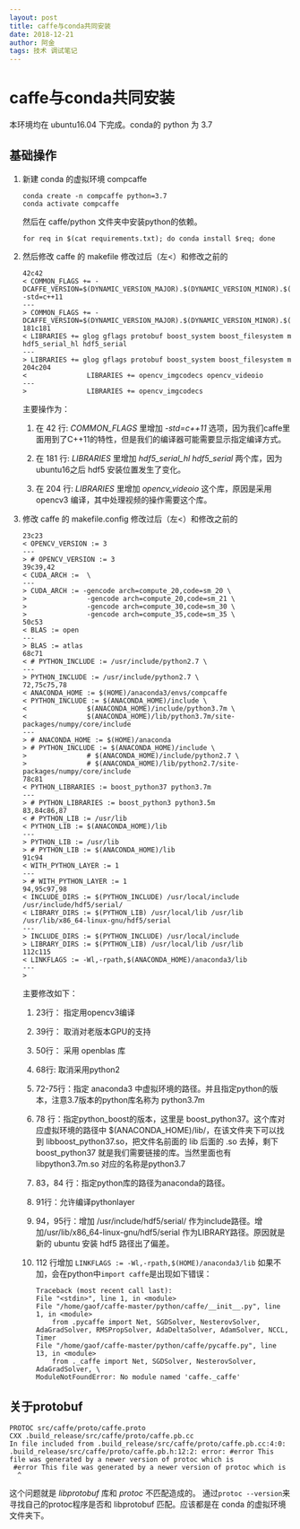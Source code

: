 ```yaml
---
layout: post
title: caffe与conda共同安装
date: 2018-12-21
author: 阿金
tags: 技术 调试笔记
---
```


# caffe与conda共同安装

本环境均在 ubuntu16.04 下完成。conda的 python 为 3.7

## 基础操作

1. 新建 conda 的虚拟环境 compcaffe

    ```Shell
    conda create -n compcaffe python=3.7
    conda activate compcaffe
    ```

    然后在 caffe/python 文件夹中安装python的依赖。

    ```Shell
    for req in $(cat requirements.txt); do conda install $req; done
    ```

2. 然后修改 caffe 的 makefile
    修改过后（左<）和修改之前的

    ```
    42c42
    < COMMON_FLAGS += -DCAFFE_VERSION=$(DYNAMIC_VERSION_MAJOR).$(DYNAMIC_VERSION_MINOR).$(DYNAMIC_VERSION_REVISION) -std=c++11
    ---
    > COMMON_FLAGS += -DCAFFE_VERSION=$(DYNAMIC_VERSION_MAJOR).$(DYNAMIC_VERSION_MINOR).$(DYNAMIC_VERSION_REVISION)
    181c181
    < LIBRARIES += glog gflags protobuf boost_system boost_filesystem m hdf5_serial_hl hdf5_serial
    ---
    > LIBRARIES += glog gflags protobuf boost_system boost_filesystem m
    204c204
    <               LIBRARIES += opencv_imgcodecs opencv_videoio
    ---
    >               LIBRARIES += opencv_imgcodecs
    ```
    主要操作为：
    1. 在 42 行: *COMMON_FLAGS* 里增加 *-std=c++11* 选项，因为我们caffe里面用到了C++11的特性，但是我们的编译器可能需要显示指定编译方式。

    2. 在 181 行: *LIBRARIES* 里增加 *hdf5_serial_hl hdf5_serial* 两个库，因为ubuntu16之后 hdf5 安装位置发生了变化。

    3. 在 204 行: *LIBRARIES* 里增加 *opencv_videoio* 这个库，原因是采用opencv3 编译，其中处理视频的操作需要这个库。

3. 修改 caffe 的 makefile.config
    修改过后（左<）和修改之前的
    ```
    23c23
    < OPENCV_VERSION := 3
    ---
    > # OPENCV_VERSION := 3
    39c39,42
    < CUDA_ARCH :=  \
    ---
    > CUDA_ARCH := -gencode arch=compute_20,code=sm_20 \
    >               -gencode arch=compute_20,code=sm_21 \
    >               -gencode arch=compute_30,code=sm_30 \
    >               -gencode arch=compute_35,code=sm_35 \
    50c53
    < BLAS := open
    ---
    > BLAS := atlas
    68c71
    < # PYTHON_INCLUDE := /usr/include/python2.7 \
    ---
    > PYTHON_INCLUDE := /usr/include/python2.7 \
    72,75c75,78
    < ANACONDA_HOME := $(HOME)/anaconda3/envs/compcaffe
    < PYTHON_INCLUDE := $(ANACONDA_HOME)/include \
    <               $(ANACONDA_HOME)/include/python3.7m \
    <               $(ANACONDA_HOME)/lib/python3.7m/site-packages/numpy/core/include
    ---
    > # ANACONDA_HOME := $(HOME)/anaconda
    > # PYTHON_INCLUDE := $(ANACONDA_HOME)/include \
    >               # $(ANACONDA_HOME)/include/python2.7 \
    >               # $(ANACONDA_HOME)/lib/python2.7/site-packages/numpy/core/include
    78c81
    < PYTHON_LIBRARIES := boost_python37 python3.7m
    ---
    > # PYTHON_LIBRARIES := boost_python3 python3.5m
    83,84c86,87
    < # PYTHON_LIB := /usr/lib
    < PYTHON_LIB := $(ANACONDA_HOME)/lib
    ---
    > PYTHON_LIB := /usr/lib
    > # PYTHON_LIB := $(ANACONDA_HOME)/lib
    91c94
    < WITH_PYTHON_LAYER := 1
    ---
    > # WITH_PYTHON_LAYER := 1
    94,95c97,98
    < INCLUDE_DIRS := $(PYTHON_INCLUDE) /usr/local/include /usr/include/hdf5/serial/
    < LIBRARY_DIRS := $(PYTHON_LIB) /usr/local/lib /usr/lib /usr/lib/x86_64-linux-gnu/hdf5/serial
    ---
    > INCLUDE_DIRS := $(PYTHON_INCLUDE) /usr/local/include
    > LIBRARY_DIRS := $(PYTHON_LIB) /usr/local/lib /usr/lib
    112c115
    < LINKFLAGS := -Wl,-rpath,$(ANACONDA_HOME)/anaconda3/lib
    ---
    >
    ```

    主要修改如下：

    1. 23行： 指定用opencv3编译

    2. 39行： 取消对老版本GPU的支持

    3. 50行： 采用 openblas 库

    4. 68行: 取消采用python2

    5. 72-75行：指定 anaconda3 中虚拟环境的路径。并且指定python的版本，注意3.7版本的python库名称为 python3.7m

    6. 78 行：指定python_boost的版本，这里是 boost_python37。这个库对应虚拟环境的路径中 $(ANACONDA_HOME)/lib/，在该文件夹下可以找到 libboost_python37.so，把文件名前面的 lib 后面的 .so 去掉，剩下 boost_python37 就是我们需要链接的库。当然里面也有 libpython3.7m.so 对应的名称是python3.7

    7. 83，84 行：指定python库的路径为anaconda的路径。

    8. 91行：允许编译pythonlayer

    9. 94，95行：增加 /usr/include/hdf5/serial/ 作为include路径。增加/usr/lib/x86_64-linux-gnu/hdf5/serial 作为LIBRARY路径。原因就是新的 ubuntu 安装 hdf5 路径出了偏差。

    10. 112 行增加 ```LINKFLAGS := -Wl,-rpath,$(HOME)/anaconda3/lib```
        如果不加，会在python中```import caffe```是出现如下错误：
        ```
        Traceback (most recent call last):
        File "<stdin>", line 1, in <module>
        File "/home/gaof/caffe-master/python/caffe/__init__.py", line 1, in <module>
            from .pycaffe import Net, SGDSolver, NesterovSolver, AdaGradSolver, RMSPropSolver, AdaDeltaSolver, AdamSolver, NCCL, Timer
        File "/home/gaof/caffe-master/python/caffe/pycaffe.py", line 13, in <module>
            from ._caffe import Net, SGDSolver, NesterovSolver, AdaGradSolver, \
        ModuleNotFoundError: No module named 'caffe._caffe'
        ```

## 关于protobuf

```
PROTOC src/caffe/proto/caffe.proto
CXX .build_release/src/caffe/proto/caffe.pb.cc
In file included from .build_release/src/caffe/proto/caffe.pb.cc:4:0:
.build_release/src/caffe/proto/caffe.pb.h:12:2: error: #error This file was generated by a newer version of protoc which is
 #error This file was generated by a newer version of protoc which is
  ^
```

这个问题就是 *libprotobuf* 库和 *protoc* 不匹配造成的。
通过```protoc --version```来寻找自己的protoc程序是否和 libprotobuf 匹配。应该都是在 conda 的虚拟环境文件夹下。
